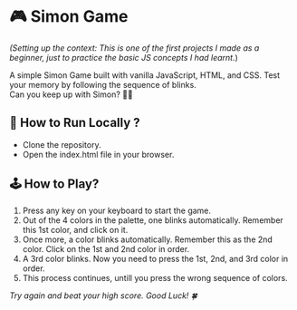 # 🎮 Simon Game
_(Setting up the context: This is one of the first projects I made as a beginner, just to practice the basic JS concepts I had learnt._)

 A simple Simon Game built with vanilla JavaScript, HTML, and CSS. Test your memory by following the sequence of blinks.<br>Can you keep up with Simon? 🧠✨

## 🚀 How to Run Locally ?
* Clone the repository.  
* Open the index.html file in your browser.

## 🕹️ How to Play? 
1. Press any key on your keyboard to start the game.
2. Out of the 4 colors in the palette, one blinks automatically. Remember this 1st color, and click on it.
3. Once more, a color blinks automatically. Remember this as the 2nd color. Click on the 1st and 2nd color in order.
4. A 3rd color blinks. Now you need to press the 1st, 2nd, and 3rd color in order.
5. This process continues, untill you press the wrong sequence of colors.
   
*Try again and beat your high score. Good Luck! 🍀*
